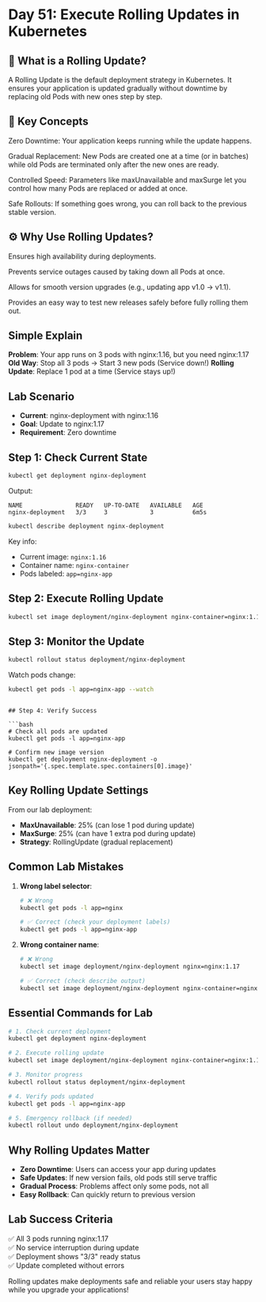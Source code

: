# Day 51: Execute Rolling Updates in Kubernetes

## 📘 What is a Rolling Update?

A Rolling Update is the default deployment strategy in Kubernetes. It ensures your application is updated gradually without downtime by replacing old Pods with new ones step by step.

## 🔑 Key Concepts

Zero Downtime: Your application keeps running while the update happens.

Gradual Replacement: New Pods are created one at a time (or in batches) while old Pods are terminated only after the new ones are ready.

Controlled Speed: Parameters like maxUnavailable and maxSurge let you control how many Pods are replaced or added at once.

Safe Rollouts: If something goes wrong, you can roll back to the previous stable version.

## ⚙️ Why Use Rolling Updates?

Ensures high availability during deployments.

Prevents service outages caused by taking down all Pods at once.

Allows for smooth version upgrades (e.g., updating app v1.0 → v1.1).

Provides an easy way to test new releases safely before fully rolling them out.

## Simple Explain

**Problem**: Your app runs on 3 pods with nginx:1.16, but you need nginx:1.17
**Old Way**: Stop all 3 pods → Start 3 new pods (Service down!)
**Rolling Update**: Replace 1 pod at a time (Service stays up!)

## Lab Scenario

- **Current**: nginx-deployment with nginx:1.16
- **Goal**: Update to nginx:1.17
- **Requirement**: Zero downtime

## Step 1: Check Current State

```bash
kubectl get deployment nginx-deployment
```
Output:
```
NAME               READY   UP-TO-DATE   AVAILABLE   AGE
nginx-deployment   3/3     3            3           6m5s
```

```bash
kubectl describe deployment nginx-deployment
```
Key info:
- Current image: `nginx:1.16`
- Container name: `nginx-container`
- Pods labeled: `app=nginx-app`

## Step 2: Execute Rolling Update

```bash
kubectl set image deployment/nginx-deployment nginx-container=nginx:1.17
```

## Step 3: Monitor the Update

```bash
kubectl rollout status deployment/nginx-deployment
```

Watch pods change:
```bash
kubectl get pods -l app=nginx-app --watch
```

```

## Step 4: Verify Success

```bash
# Check all pods are updated
kubectl get pods -l app=nginx-app

# Confirm new image version
kubectl get deployment nginx-deployment -o jsonpath='{.spec.template.spec.containers[0].image}'
```

## Key Rolling Update Settings

From our lab deployment:
- **MaxUnavailable**: 25% (can lose 1 pod during update)
- **MaxSurge**: 25% (can have 1 extra pod during update)
- **Strategy**: RollingUpdate (gradual replacement)

## Common Lab Mistakes

1. **Wrong label selector**:
   ```bash
   # ❌ Wrong
   kubectl get pods -l app=nginx
   
   # ✅ Correct (check your deployment labels)
   kubectl get pods -l app=nginx-app
   ```

2. **Wrong container name**:
   ```bash
   # ❌ Wrong
   kubectl set image deployment/nginx-deployment nginx=nginx:1.17
   
   # ✅ Correct (check describe output)
   kubectl set image deployment/nginx-deployment nginx-container=nginx:1.17
   ```

## Essential Commands for Lab

```bash
# 1. Check current deployment
kubectl get deployment nginx-deployment

# 2. Execute rolling update
kubectl set image deployment/nginx-deployment nginx-container=nginx:1.17

# 3. Monitor progress
kubectl rollout status deployment/nginx-deployment

# 4. Verify pods updated
kubectl get pods -l app=nginx-app

# 5. Emergency rollback (if needed)
kubectl rollout undo deployment/nginx-deployment
```

## Why Rolling Updates Matter

- **Zero Downtime**: Users can access your app during updates
- **Safe Updates**: If new version fails, old pods still serve traffic
- **Gradual Process**: Problems affect only some pods, not all
- **Easy Rollback**: Can quickly return to previous version

## Lab Success Criteria

✅ All 3 pods running nginx:1.17  
✅ No service interruption during update  
✅ Deployment shows "3/3" ready status  
✅ Update completed without errors

Rolling updates make deployments safe and reliable your users stay happy while you upgrade your applications!
